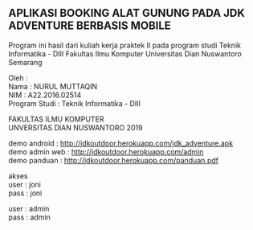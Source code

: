 ## APLIKASI BOOKING ALAT GUNUNG PADA JDK ADVENTURE BERBASIS MOBILE

Program ini hasil dari kuliah kerja praktek II pada program studi Teknik Informatika - DIII Fakultas Ilmu Komputer Universitas Dian Nuswantoro Semarang

Oleh :<br>
Nama		: NURUL MUTTAQIN<br>
NIM		: A22.2016.02514<br>
Program Studi	: Teknik Informatika - DIII

FAKULTAS ILMU KOMPUTER<br>
UNVERSITAS DIAN NUSWANTORO
2019

demo android : http://jdkoutdoor.herokuapp.com/jdk_adventure.apk <br>
demo admin web : http://jdkoutdoor.herokuapp.com/admin <br>
demo panduan : http://jdkoutdoor.herokuapp.com/panduan.pdf

akses<br>
user : joni<br>
pass : joni<br>

user : admin<br>
pass : admin
